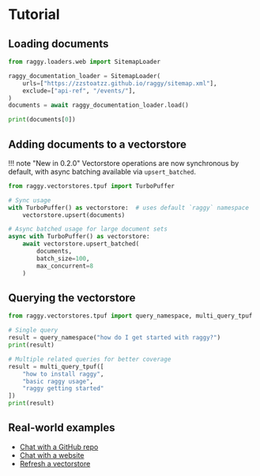 # Tutorial

## Loading documents

```python
from raggy.loaders.web import SitemapLoader

raggy_documentation_loader = SitemapLoader(
    urls=["https://zzstoatzz.github.io/raggy/sitemap.xml"],
    exclude=["api-ref", "/events/"],
)
documents = await raggy_documentation_loader.load()

print(documents[0])
```

## Adding documents to a vectorstore

!!! note "New in 0.2.0"
Vectorstore operations are now synchronous by default, with async batching available via `upsert_batched`.

```python
from raggy.vectorstores.tpuf import TurboPuffer

# Sync usage
with TurboPuffer() as vectorstore:  # uses default `raggy` namespace
    vectorstore.upsert(documents)

# Async batched usage for large document sets
async with TurboPuffer() as vectorstore:
    await vectorstore.upsert_batched(
        documents,
        batch_size=100,
        max_concurrent=8
    )
```

## Querying the vectorstore

```python
from raggy.vectorstores.tpuf import query_namespace, multi_query_tpuf

# Single query
result = query_namespace("how do I get started with raggy?")
print(result)

# Multiple related queries for better coverage
result = multi_query_tpuf([
    "how to install raggy",
    "basic raggy usage",
    "raggy getting started"
])
print(result)
```

## Real-world examples

- [Chat with a GitHub repo](https://github.com/zzstoatzz/raggy/blob/main/examples/chat_with_X/repo.py)
- [Chat with a website](https://github.com/zzstoatzz/raggy/blob/main/examples/chat_with_X/website.py)
- [Refresh a vectorstore](https://github.com/zzstoatzz/raggy/blob/main/examples/refresh_vectorstore/tpuf_namespace.py)
